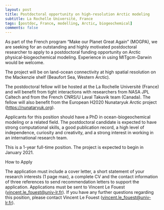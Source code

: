 ```yaml
---
layout: post
title: Postdoctoral opportunity on high-resolution Arctic modeling
subtitle: La Rochelle Université, France 
tags: [postdoc, France, modelling, Arctic, biogeochemical]
comments: false
---
```


As part of the French program “Make our Planet Great Again” (MOGPA), we are seeking for an outstanding and highly motivated postdoctoral researcher to apply to a postdoctoral funding opportunity on Arctic physical-biogeochemical modeling. Experience in using MITgcm-Darwin would be welcome.

The project will be on land-ocean connectivity at high spatial resolution on the Mackenzie shelf (Beaufort Sea, Western Arctic).

The postdoctoral fellow will be hosted at the La Rochelle Université (France) and will benefit from tight interactions with researchers from NASA JPL Caltech and from the French CNRS/U Laval Takuvik team (Canada). The fellow will also benefit from the European H2020 Nunataryuk Arctic project (<https://nunataryuk.org>).

Applicants for this position should have a PhD in ocean-biogeochemical modeling or a related field. The postdoctoral candidate is expected to have strong computational skills, a good publication record, a high level of independence, curiosity and creativity, and a strong interest in working in an international research team.

This is a 1-year full-time position. The project is expected to begin in January 2021.


How to Apply

The application must include a cover letter, a short statement of your research interests (1 page max), a complete CV and the contact information of three references to send recommendation letters to support the application. Applications must be sent to Vincent Le Fouest (vincent.le_fouest@univ-lr.fr).
If you have any further questions regarding this position, please contact Vincent Le Fouest (vincent.le_fouest@univ-lr.fr).